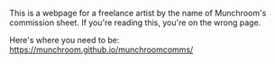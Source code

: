 This is a webpage for a freelance artist by the name of Munchroom's commission sheet. If you're reading this, you're on the wrong page.

Here's where you need to be: https://munchroom.github.io/munchroomcomms/

